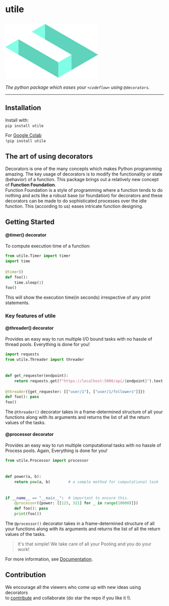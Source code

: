 # utile
![utile-Logo](Utile_logo2.png)
---
*The python package which eases your ```<codeflow>``` using `@decorators`.*
  
---
## Installation
Install with:  
```pip install utile```

For [Google Colab](https://colab.research.google.com/notebooks/welcome.ipynb)  
```!pip install utile```
## The art of using decorators
Decorators is one of the many concepts which makes Python programming amazing. The key usage 
of decorators is to modify the functionality or state (behavior) of a function. This package brings out a relatively 
new concept of
**Function Foundation**.  
Function Foundation is a style of programming where a function tends to do nothing and acts like a robust base (or 
foundation) for decorators and these decorators can be made to do sophisticated processes over the idle function.
This (according to us) eases intricate function designing.
## Getting Started
#### @timer() decorator
To compute execution time of a function:
```python
from utile.Timer import timer
import time

@timer()
def foo():
    time.sleep(1)
foo()
```
This will show the execution time(in seconds) irrespective of any print statements.

### Key features of utile

#### @threader() decorator
Provides an easy way to run multiple I/O bound tasks with no hassle of thread pools.
Everything is done for you!
```python
import requests
from utile.Threader import threader


def get_requester(endpoint):
    return requests.get(f"https://localhost:5000/api/{endpoint}").text # sample GET request

@threader({get_requester: [["user/1"], ["user/1/followers"]]})
def foo(): pass
foo()
``` 
The ``@threader()`` decorator takes in a frame-determined structure of all your functions along with its arguments
and returns the list of all the return values of the tasks.

#### @processor decorator
Provides an easy way to run multiple computational tasks with no hassle of Process pools.
Again, Everything is done for you!  
```python
from utile.Processor import processor


def power(a, b):
    return pow(a, b)        # a sample method for computational task


if __name__ == "__main__":  # important to ensure this.
    @processor({power: [[123, 321] for _ in range(10000)]})
    def foo(): pass
    print(foo())
```
The ``@processor()`` decorator takes in a frame-determined structure of all your functions along with its arguments
and returns the list of all the return values of the tasks.

> It's that simple! We take care of all your Pooling and you do your work!

For more information, see [Documentation](http://127.0.0.1:8000/documentation/).
## Contribution
We encourage all the viewers who come up with new ideas using decorators  
to [contribute](https://github.com/j0fiN) and collaborate (do star the repo if you like it !).


